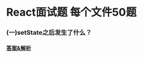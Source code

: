 # React面试题 每个文件50题
### (一)setState之后发生了什么？

#### [答案&解析](https://github.com/QMcoder/QM-FE-Interview/issues/26)
